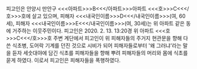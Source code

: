 피고인은 안양시 만안구 <<<아파트>>>B<<</아파트>>>아파트 <<<호>>>C<<</호>>>호에 살고 있으며, 피해자 <<<내국인이름>>>D<<</내국인이름>>>(여, 60세), 피해자 <<<내국인이름>>>E<<</내국인이름>>>(여, 30세)는 위 아파트 같은 동에 거주하는 이웃주민이다.
피고인은 2020. 2. 13. 13:20경 위 아파트 <<<호>>>C<<</호>>>호 주변 계단에서 피고인이 위 피해자들의 주거지 현관문을 향해 다 쓴 식초병, 도어락 기계를 던진 것으로 시비가 되어 피해자들로부터 '왜 그러냐'라는 말을 듣자 세숫대야에 담긴 식초를 피해자들을 향해 뿌려 피해자들의 머리와 몸에 식초를 묻게 하였다.
이로서 피고인은 피해자들을 폭행하였다.
